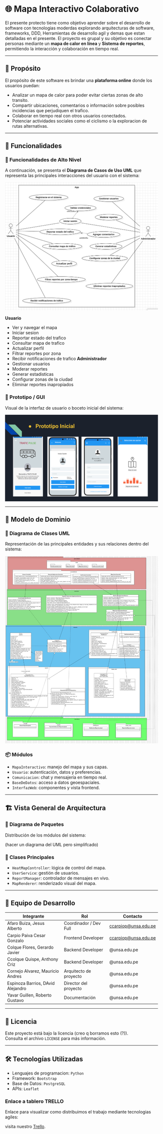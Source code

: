 
# 🌐 Mapa Interactivo Colaborativo

El presente protecto tiene como objetivo aprender sobre el desarrollo de software con tecnologias moderdas explorando arquitecturas de software, frameworks, DDD, Herramientas de desarrollo agil y demas que estan detalladas en el presente. El proyecto es grupal y su objetivo es conectar personas mediante un **mapa de calor en línea** y **Sistema de reportes**, permitiendo la interacción y colaboración en tiempo real.

---

## 📌 Propósito

El propósito de este software es brindar una **plataforma online** donde los usuarios puedan:
- Analizar un mapa de calor para poder evitar ciertas zonas de alto transito.
- Compartir ubicaciones, comentarios o información sobre posibles incidencias que perjudiquen el trafico.
- Colaborar en tiempo real con otros usuarios conectados.
- Potenciar actividades sociales como el ciclismo o la exploracion de rutas alternativas.

---

## 🚀 Funcionalidades

### 🔹 Funcionalidades de Alto Nivel
A continuación, se presenta el **Diagrama de Casos de Uso UML** que representa las principales interacciones del usuario con el sistema:


![Casos de Uso](scr/rm/casosDeUso.jpeg)

**Usuario**
- Ver y navegar el mapa
- Iniciar sesion
- Reportar estado del trafico
- Consultar mapa de trafico
- Actualizar perfil
- Filtrar reportes por zona
- Recibir notificaciones de trafico
**Administrador**
- Gestionar usuarios
- Moderar reportes
- Generar estadisticas
- Configurar zonas de la ciudad
- Eliminar reportes inapropiados

### 🔸 Prototipo / GUI

Visual de la interfaz de usuario o boceto inicial del sistema:

![Prototipo](scr/rm/prototipo.png)


---

## 🧠 Modelo de Dominio

### 🧩 Diagrama de Clases UML

Representación de las principales entidades y sus relaciones dentro del sistema:

![UML](scr/rm/uml.jpg)

### 📦 Módulos

- `MapaInteractivo`: manejo del mapa y sus capas.
- `Usuario`: autenticación, datos y preferencias.
- `Comunicacion`: chat y mensajería en tiempo real.
- `BaseDeDatos`: acceso a datos geoespaciales.
- `InterfazWeb`: componentes y vista frontend.

---

## 🏗️ Vista General de Arquitectura

### 📁 Diagrama de Paquetes

Distribución de los módulos del sistema:

(hacer un diagrama del UML pero simplifcado)


### 🔧 Clases Principales

- `HeatMapController`: lógica de control del mapa.
- `UserService`: gestión de usuarios.
- `ReportManager`: controlador de mensajes en vivo.
- `MapRenderer`: renderizado visual del mapa.

---

## 👥 Equipo de Desarrollo

| Integrante        | Rol                   | Contacto              |
|-------------------|------------------------|------------------------|
| Afaro Buiza, Jesus Alberto   | Coordinador / Dev Full | ccarpiop@unsa.edu.pe     |
| Carpio Paiva Cesar Gonzalo  | Frontend Developer   | ccarpiop@unsa.edu.pe                      |
| Colque Flores, Gerardo Javier   | Backend Developer      |               @unsa.edu.pe        |
| Ccolque Quispe, Anthony Criz   | Backend Developer          |              @unsa.edu.pe         |
| Cornejo Alvarez, Mauricio Andres   | Arquitecto de proyecto   |           @unsa.edu.pe            |
| Espinoza Barrios, DAvid Alejandro   | Director del proyecto    |            @unsa.edu.pe           |
| Yavar Guillen, Roberto Gustavo  | Documentación          |                @unsa.edu.pe       |


---

## 📄 Licencia

Este proyecto está bajo la licencia (creo q borramos esto (?)).  
Consulta el archivo `LICENSE` para más información.

---

## 🛠️ Tecnologías Utilizadas

- Lenguajes de programacion: `Python`
- Framework: `Bootstrap`
- Base de Datos: `PostgreSQL`
- APIs: `Leaflet`

### Enlace a tablero TRELLO
Enlace para visualizar como distribuimos el trabajo mediante tecnologias agiles:

visita nuestro [Trello](https://trello.com/b/VHHYqcFk/is-sistema-de-reportes-de-trafico-arequipa).
